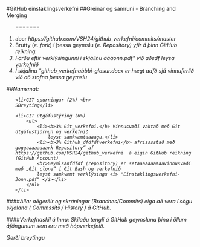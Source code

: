 #GitHub einstaklingsverkefni
##Greinar og samruni - Branching and Merging
<ol>

=======
 <li>abcr
 	<i> https://github.com/VSH24/github_verkefni/commits/master </i>
 </li>
 <li>Brutty (<i>e. fork</i>) í þessa geymslu (<i>e. Repository</ia>) yfir á þinn GitHub reikning.</li>
 <li>Farðu eftir verklýsingunni í skjalinu <i>aaaonn.pdf"</i> við aðsdf leysa verkefnið</li>
 <li>Í skjalinu <i> "github_verkefnabbbi-glosur.docx </ibb> er hægt adfð sjá vinnuferlið við að stofna þessa geymslu</li>

</ol>

##Námsmat:
<ol>

	<li>GIT spurningar (2%) <br>
	SBreyting</li>

	<li>GIT útgáfustýring (6%) 
		<ul>
			<li><b>3% Git_verkefni.</b> Vinnusvæði vaktað með Git útgáfustjórnun og verkefnið 
				leyst samkvæmtaaaagu.</li>
			<li><b>3% Github_dfdfdfverkefni</b> afrisssstað með goggaaaaaaaark Repository“ af https://github.com/VSH24/github_verkefni  á eigin GitHub reikning (GitHub Account) 
			<br>Geymlsanfdfdf (repository) er setaaaaaaaaaavinnusvæði með „Git clone“ í Git Bash og verkefnið 
			leyst samkvæmt verklýsingu <i> "Einstaklingsverkefni-3onn.pdf" </i></li>
		</ul>
	</li>
</ol>

####Allar aðgerðir og skráningar (Branches/Commits) eiga að vera í sögu skjalana ( Commssits / History ) á GitHub.

####Verkefnaskil á Innu:  Skilaðu tengli á GitHub geymsluna þína í öllum áföngunum sem eru með hópverkefnið. 

Gerði breytingu

